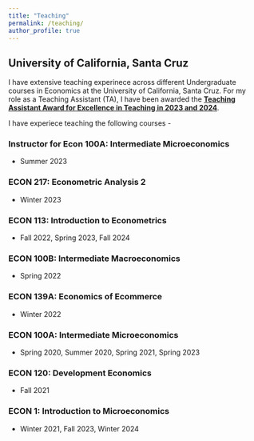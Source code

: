 ```yaml
---
title: "Teaching"
permalink: /teaching/
author_profile: true
---
```


<h2> University of California, Santa Cruz </h2>

I have extensive teaching experinece across different Undergraduate courses in Economics at the University of California, Santa Cruz. For my role as a Teaching Assistant (TA), I have been awarded the <u>**Teaching Assistant Award for Excellence in Teaching in 2023 and 2024**</u>.

I have experiece teaching the following courses - 

### Instructor for Econ 100A: Intermediate  Microeconomics
- Summer 2023

### ECON 217: Econometric Analysis 2
- Winter 2023

### ECON 113: Introduction to Econometrics
- Fall 2022, Spring 2023, Fall 2024

### ECON 100B: Intermediate Macroeconomics
- Spring 2022

### ECON 139A: Economics of Ecommerce
- Winter 2022

### ECON 100A: Intermediate Microeconomics
- Spring 2020, Summer 2020, Spring 2021, Spring 2023

### ECON 120: Development Economics
- Fall 2021 

### ECON 1: Introduction to Microeconomics
- Winter 2021, Fall 2023, Winter 2024
<!-- - [Winter 2021 (Jessie Q. Li)](/econ217_w21/) -->


<!-- Google tag (gtag.js) -->
<script async src="https://www.googletagmanager.com/gtag/js?id=G-6R03Z19W47"></script>
<script>
  window.dataLayer = window.dataLayer || [];
  function gtag(){dataLayer.push(arguments);}
  gtag('js', new Date());

  gtag('config', 'G-6R03Z19W47');
</script>